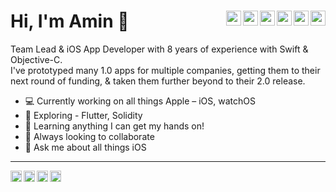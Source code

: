 # Hi, I'm Amin 👋[<img align="right" alt="@leetcode" width="24px" src="https://cdn.jsdelivr.net/npm/simple-icons@v3/icons/leetcode.svg" />][leetcode][<img align="right" alt="@codewars" width="24px" src="https://cdn.jsdelivr.net/npm/simple-icons@v3/icons/codewars.svg" />][codewars][<img align="right" alt="@udemy" width="24px" src="https://cdn.jsdelivr.net/npm/simple-icons@v3/icons/udemy.svg" />][udemy][<img align="right" alt="@stackoverflow" width="24px" src="https://cdn.jsdelivr.net/npm/simple-icons@v3/icons/stackoverflow.svg" />][stackoverflow][<img align="right" alt="@gmail" width="24px" src="https://cdn.jsdelivr.net/npm/simple-icons@v3/icons/gmail.svg" />][gmail][<img align="right" alt="@linkedIn" width="24px" src="https://cdn.jsdelivr.net/npm/simple-icons@v3/icons/linkedin.svg" />][linkedin]

Team Lead & iOS App Developer with 8 years of experience with Swift & Objective-C.  
I've prototyped many 1.0 apps for multiple companies, getting them to their next round of funding, & taken them further beyond to their 2.0 release. 

- 💻 Currently working on all things Apple – iOS, watchOS
- 🔭 Exploring - Flutter, Solidity
- 🌱 Learning anything I can get my hands on!
- 👯 Always looking to collaborate
- 💬 Ask me about all things iOS

---

[<img align="left" alt="@swift" width="18px" src="https://cdn.jsdelivr.net/npm/simple-icons@v6/icons/swift.svg" />][swift-doc]
[<img align="left" alt="@flutter" width="18px" src="https://cdn.jsdelivr.net/npm/simple-icons@v6/icons/flutter.svg" />][flutter-doc]
[<img align="left" alt="@dart" width="18px" src="https://cdn.jsdelivr.net/npm/simple-icons@v6/icons/dart.svg" />][dart-doc]
[<img align="left" alt="@solidity" width="18px" src="https://cdn.jsdelivr.net/npm/simple-icons@6/icons/solidity.svg" />][solidity-doc]


[gmail]: mailto:amin.siddiqui.work@gmail.com
[linkedin]: https://www.linkedin.com/in/aminsiddiqui
[stackoverflow]: https://stackoverflow.com/users/2857130
[udemy]: https://www.udemy.com/user/amin-siddiqui
[codewars]: https://www.codewars.com/users/staticVoidMan
[leetcode]: https://leetcode.com/aminSiddiqui
[swift-doc]: https://developer.apple.com/swift
[flutter-doc]: https://flutter.dev
[dart-doc]: https://dart.dev
[solidity-doc]: https://soliditylang.org
